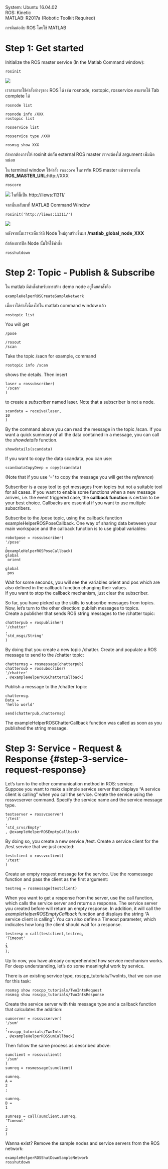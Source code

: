 System: Ubuntu 16.04.02  
ROS: Kinetic  
MATLAB: R2017a \(Robotic Toolkit Required\)

การติดต่อกับ ROS โดยใช้ MATLAB
# Step 1: Get started

Initialize the ROS master service \(In the Matlab Command window\):

```
rosinit
```
![](/assets/matlab_ros_1.png)

เราสามารถใช้คำสั่งต่างๆของ ROS ได้ เช่น rosnode, rostopic, rosservice สามารถใช้ Tab complete ได้

```
rosnode list

rosnode info /XXX
rostopic list

rosservice list

rosservice type /XXX

rosmsg show XXX
```

ถ้าหากต้องการให้ rosinit ต่อกับ external ROS master เราจะต้องใส่ argument เพิ่มนิดหน่อย 

ใน terminal window ใช้คำสั่ง `roscore` ในการรัน ROS master แล้วเราจะเห็น **ROS_MASTER_URL**:http://XXX 

```
roscore
```
![](/assets/matlab_ros_2.png)
ในที่นี้เป็น http://liews:11311/

จากนั้นกลับมาที่ MATLAB Command Window

```
rosinit('http://liews:11311/')
```
![](/assets/matlab_ros_3.png)

หลังจากนั้นเราจะเห็นว่ามี Node ใหม่ถูกสร้างขึ้นมา **/matlab\_global\_node\_XXX**

ถ้าต้องการปิด Node นั้นให้ใช้คำสั่ง

```
rosshutdown
```

# Step 2: Topic - Publish & Subscribe

ใน matlab มีคำสั่งสำหรับการสร้าง demo node อยู่โดยคำสั่งคือ 

```
exampleHelperROSCreateSampleNetwork
```
เมื่อเราใส่คำสั่งนี้ลงไปใน matlab command window แล้ว

```
rostopic list
```

You will get

```
/pose

/rosout
/scan
```

Take the topic /sacn for example, command

```
rostopic info /scan
```

shows the details. Then insert

```
laser = rossubscriber(
'/scan'
)
```

to create a _subscriber_ named laser. Note that a subscriber is not a node.

```
scandata = receive(laser,
10
)
```

By the command above you can read the message in the topic /scan. If you want a quick summary of all the data contained in a message, you can call the _showdetails_ function.

```
showdetails(scandata)
```

If you want to copy the data scandata, you can use:

```
scandaataCopyDeep = copy(scandata)
```

\(Note that if you use ‘=’ to copy the message you will get the _reference_\)

Subscriber is a easy tool to get messages from topics but not a suitable tool for all cases. If you want to enable some functions when a new message arrives, i.e. the event triggered case, the **callback function** is certain to be your best choice. Callbacks are essential if you want to use multiple subscribers.

Subscribe to the /pose topic, using the callback function exampleHelperROSPoseCallback. One way of sharing data between your main workspace and the callback function is to use global variables:

```
robotpose = rossubscriber(
'/pose'
,
@exampleHelperROSPoseCallback)
global
 orient

global
 pos
```

Wait for some seconds, you will see the variables orient and pos which are also defined in the callback function changing their values.  
 If you want to stop the callback mechanism, just clear the subscriber.

So far, you have picked up the skills to subscribe messages from topics. Now, let’s turn to the other direction: publish messages to topics.  
 Create a publisher that sends ROS string messages to the /chatter topic:

```
chatterpub = rospublisher(
'/chatter'
, 
'std_msgs/String'
)
```

By doing that you create a new topic /chatter. Create and populate a ROS message to send to the /chatter topic:

```
chattermsg = rosmessage(chatterpub)
chattersub = rossubscriber(
'/chatter'
, @exampleHelperROSChatterCallback)
```

Publish a message to the /chatter topic:

```
chattermsg.
Data = 
'hello world'

send(chatterpub,chattermsg)
```

The exampleHelperROSChatterCallback function was called as soon as you published the string message.

# Step 3: Service - Request & Response {#step-3-service-request-response}

Let’s turn to the other communication method in ROS: service.  
 Suppose you want to make a simple service server that displays “A service client is calling” when you call the service. Create the service using the rossvcserver command. Specify the service name and the service message type.

```
testserver = rossvcserver(
'/test'
, 
'std_srvs/Empty'
, @exampleHelperROSEmptyCallback)
```

By doing so, you create a new service /test. Create a service client for the /test service that we just created:

```
testclient = rossvcclient(
'/test'
)
```

Create an empty request message for the service. Use the rosmessage function and pass the client as the first argument:

```
testreq = rosmessage(testclient)
```

When you want to get a response from the server, use the call function, which calls the service server and returns a response. The service server you created before will return an empty response. In addition, it will call the _exampleHelperROSEmptyCallback_ function and displays the string “A service client is calling”. You can also define a Timeout parameter, which indicates how long the client should wait for a response.

```
testresp = call(testclient,testreq,
'Timeout'
,
3
);
```

Up to now, you have already comprehended how service mechanism works. For deep understanding, let’s do some meaningful work by service.

There is an existing service type, roscpp\_tutorials/TwoInts, that we can use for this task:

```
rosmsg show roscpp_tutorials/TwoIntsRequest
rosmsg show roscpp_tutorials/TwoIntsResponse
```

Create the service server with this message type and a callback function that calculates the addition:

```
sumserver = rossvcserver(
'/sum'
, 
'roscpp_tutorials/TwoInts'
, @exampleHelperROSSumCallback)
```

Then follow the same process as described above:

```
sumclient = rossvcclient(
'/sum'
)
sumreq = rosmessage(sumclient)

sumreq.
A = 
2
;

sumreq.
B = 
1

sumresp = call(sumclient,sumreq,
'Timeout'
,
3
)
```

Wanna exist? Remove the sample nodes and service servers from the ROS network:

```
exampleHelperROSShutDownSampleNetwork
rosshutdown
```



